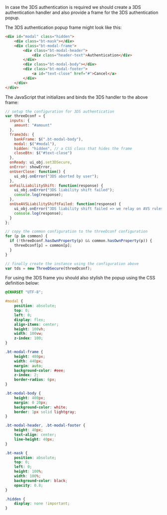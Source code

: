 In case the 3DS authentication is required we should create a 3DS authentication handler and also provide a frame for the 3DS authentication popup.

The 3DS authentication popup frame might look like this:
```html
<div id="modal" class="hidden">
	<div class="bt-mask"></div>
	<div class="bt-modal-frame">
		<div class="bt-modal-header">
			<div class="header-text">Authentication</div>
		</div>
		<div class="bt-modal-body"></div>
		<div class="bt-modal-footer">
			<a id="text-close" href="#">Cancel</a>
		</div>
	</div>
</div>
```

The JavaScript that initializes and binds the 3DS handler to the above frame:
```javascript
// setup the configuration for 3DS authentication
var threeDconf = {
  inputs: {
    amount: "#amount"
  },
  frame3ds: {
    bankFrame: $(".bt-modal-body"),
    modal: $("#modal"),
    hidden: "hidden", // a CSS class that hides the frame 
    closeBtn: $("#text-close")
  },
  onReady: ui_obj.set3DSecure,
  onError: showError,
  onUserClose: function() {
    ui_obj.onError("3DS aborted by user");
  },
  onFailLiabilityShift: function(response) {
    ui_obj.onError("3DS liability shift failed");
    console.log(response);
  },
  onUseAVSLiabilityShiftFailed: function(response) {
    ui_obj.onError("3DS liability shift failed => we relay on AVS rules (" + bt_utils.getAVSChallenges().join(",") + ")");
    console.log(response);
  }
};

// copy the common configuration to the threeDconf configuration  
for (p in common) {
  if (!threeDconf.hasOwnProperty(p) && common.hasOwnProperty(p)) {
    threeDconf[p] = common[p];
  }
}

// finally create the instance using the configuration above
var tds = new ThreeDSecure(threeDconf);
```

For using the 3DS frame you should also stylish the popup using the CSS definition below:
```css
@CHARSET "UTF-8";

#modal {
	position: absolute;
	top: 0;
	left: 0;
	display: flex;
	align-items: center;
	height: 100vh;
	width: 100vw;
	z-index: 100;
}

.bt-modal-frame {
	height: 480px;
	width: 440px;
	margin: auto;
	background-color: #eee;
	z-index: 2;
	border-radius: 6px;
}

.bt-modal-body {
	height: 400px;
	margin: 0 20px;
	background-color: white;
	border: 1px solid lightgray;
}

.bt-modal-header, .bt-modal-footer {
	height: 40px;
	text-align: center;
	line-height: 40px;
}

.bt-mask {
	position: absolute;
	top: 0;
	left: 0;
	height: 100%;
	width: 100%;
	background-color: black;
	opacity: 0.8;
}

.hidden {
	display: none !important;
}
``` 